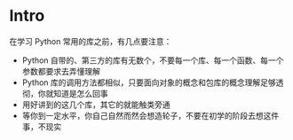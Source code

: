 &emsp;
# Intro

在学习 Python 常用的库之前，有几点要注意：
- Python 自带的、第三方的库有无数个，不要每一个库、每一个函数、每一个参数都要求去弄懂理解
- Python 库的调用方法都相似，只要面向对象的概念和包库的概念理解足够透彻，你就知道是怎么回事
- 用好讲到的这几个库，其它的就能触类旁通
- 等你到一定水平，你自己自然而然会想造轮子，不要在初学的阶段去想这件事，不现实
